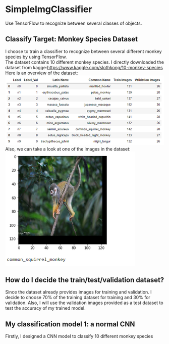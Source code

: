 # SimpleImgClassifier
Use TensorFlow to recognize between several classes of objects.
## Classify Target: Monkey Species Dataset
I choose to train a classifier to recognize between several different monkey species by using TensorFlow.  
The dataset contains 10 different monkey species. I directly downloaded the dataset from kagge:https://www.kaggle.com/slothkong/10-monkey-species  
Here is an overview of the dataset:  
![Alt text](images_for_readme/image01.PNG?raw=true "Title")  
Also, we can take a look at one of the images in the dataset:  
![Alt text](images_for_readme/image02.PNG?raw=true "Title")
## How do I decide the train/test/validation dataset?
Since the dataset already provides images for training and validation. I decide to choose 70% of the training dataset for training and 30% for validation. Also, I will use the validation images provided as a test dataset to test the accuracy of my trained model.  
## My classification model 1: a normal CNN
Firstly, I designed a CNN model to classify 10 different monkey species
